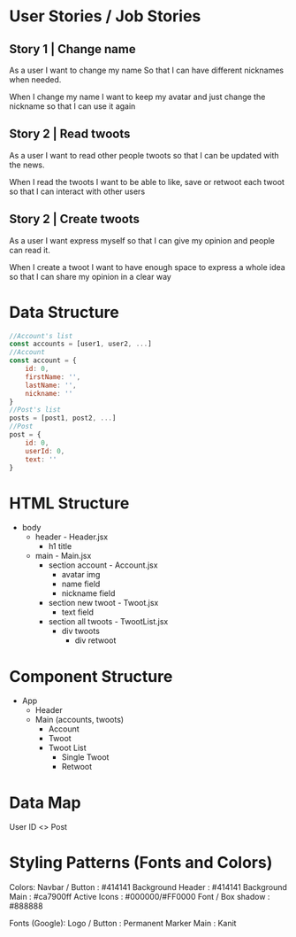 # User Stories / Job Stories

## Story 1 | Change name
As a user 
I want to change my name
So that I can have different nicknames when needed. 

When I change my name
I want to keep my avatar and just change the nickname
so that I can use it again

## Story 2 | Read twoots
As a user 
I want to read other people twoots
so that I can be updated with the news.

When I read the twoots
I want to be able to like, save or retwoot each twoot
so that I can interact with other users

## Story 2 | Create twoots
As a user 
I want express myself
so that I can give my opinion and people can read it. 

When I create a twoot
I want to have enough space to express a whole idea
so that I can share my opinion in a clear way

# Data Structure
```js
//Account's list
const accounts = [user1, user2, ...]
//Account
const account = {
    id: 0,
    firstName: '',
    lastName: '',
    nickname: ''
}
//Post's list
posts = [post1, post2, ...]
//Post
post = {
    id: 0,
    userId: 0,
    text: ''
}

```

# HTML Structure
- body
  - header - Header.jsx
    - h1 title
  - main - Main.jsx
    - section account - Account.jsx
      - avatar img
      - name field
      - nickname field
    - section new twoot - Twoot.jsx
      - text field
    - section all twoots - TwootList.jsx
        - div twoots
          - div retwoot

# Component Structure
- App
  - Header
  - Main (accounts, twoots)
    - Account
    - Twoot
    - Twoot List
      - Single Twoot
      - Retwoot

# Data Map
User ID <> Post 

# Styling Patterns (Fonts and Colors)
Colors:
    Navbar / Button : #414141
    Background Header : #414141
    Background Main : #ca7900ff
    Active Icons : #000000/#FF0000
    Font / Box shadow : #888888

Fonts (Google):
    Logo / Button : Permanent Marker
    Main : Kanit
